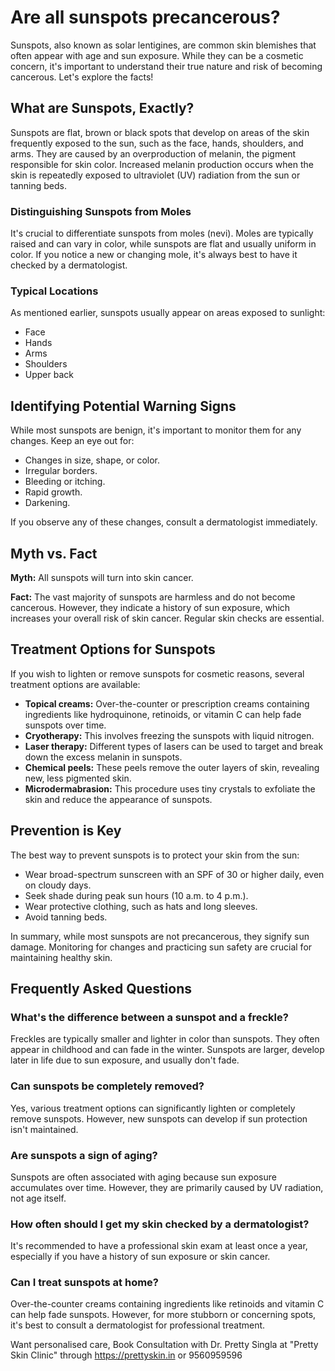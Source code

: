 # Are all sunspots precancerous?

Sunspots, also known as solar lentigines, are common skin blemishes that often appear with age and sun exposure. While they can be a cosmetic concern, it's important to understand their true nature and risk of becoming cancerous. Let's explore the facts!

## What are Sunspots, Exactly?

Sunspots are flat, brown or black spots that develop on areas of the skin frequently exposed to the sun, such as the face, hands, shoulders, and arms. They are caused by an overproduction of melanin, the pigment responsible for skin color. Increased melanin production occurs when the skin is repeatedly exposed to ultraviolet (UV) radiation from the sun or tanning beds.

### Distinguishing Sunspots from Moles

It's crucial to differentiate sunspots from moles (nevi). Moles are typically raised and can vary in color, while sunspots are flat and usually uniform in color. If you notice a new or changing mole, it's always best to have it checked by a dermatologist.

### Typical Locations

As mentioned earlier, sunspots usually appear on areas exposed to sunlight:
*   Face
*   Hands
*   Arms
*   Shoulders
*   Upper back

## Identifying Potential Warning Signs

While most sunspots are benign, it's important to monitor them for any changes. Keep an eye out for:

*   Changes in size, shape, or color.
*   Irregular borders.
*   Bleeding or itching.
*   Rapid growth.
*   Darkening.

If you observe any of these changes, consult a dermatologist immediately.

## Myth vs. Fact

**Myth:** All sunspots will turn into skin cancer.

**Fact:** The vast majority of sunspots are harmless and do not become cancerous. However, they indicate a history of sun exposure, which increases your overall risk of skin cancer. Regular skin checks are essential.

## Treatment Options for Sunspots

If you wish to lighten or remove sunspots for cosmetic reasons, several treatment options are available:

*   **Topical creams:** Over-the-counter or prescription creams containing ingredients like hydroquinone, retinoids, or vitamin C can help fade sunspots over time.
*   **Cryotherapy:** This involves freezing the sunspots with liquid nitrogen.
*   **Laser therapy:** Different types of lasers can be used to target and break down the excess melanin in sunspots.
*   **Chemical peels:** These peels remove the outer layers of skin, revealing new, less pigmented skin.
* **Microdermabrasion:** This procedure uses tiny crystals to exfoliate the skin and reduce the appearance of sunspots.

## Prevention is Key

The best way to prevent sunspots is to protect your skin from the sun:

*   Wear broad-spectrum sunscreen with an SPF of 30 or higher daily, even on cloudy days.
*   Seek shade during peak sun hours (10 a.m. to 4 p.m.).
*   Wear protective clothing, such as hats and long sleeves.
*   Avoid tanning beds.

In summary, while most sunspots are not precancerous, they signify sun damage. Monitoring for changes and practicing sun safety are crucial for maintaining healthy skin.

## Frequently Asked Questions

### What's the difference between a sunspot and a freckle?

Freckles are typically smaller and lighter in color than sunspots. They often appear in childhood and can fade in the winter. Sunspots are larger, develop later in life due to sun exposure, and usually don't fade.

### Can sunspots be completely removed?

Yes, various treatment options can significantly lighten or completely remove sunspots. However, new sunspots can develop if sun protection isn't maintained.

### Are sunspots a sign of aging?

Sunspots are often associated with aging because sun exposure accumulates over time. However, they are primarily caused by UV radiation, not age itself.

### How often should I get my skin checked by a dermatologist?

It's recommended to have a professional skin exam at least once a year, especially if you have a history of sun exposure or skin cancer.

### Can I treat sunspots at home?

Over-the-counter creams containing ingredients like retinoids and vitamin C can help fade sunspots. However, for more stubborn or concerning spots, it's best to consult a dermatologist for professional treatment.

Want personalised care, Book Consultation with Dr. Pretty Singla at "Pretty Skin Clinic" through https://prettyskin.in or 9560959596
